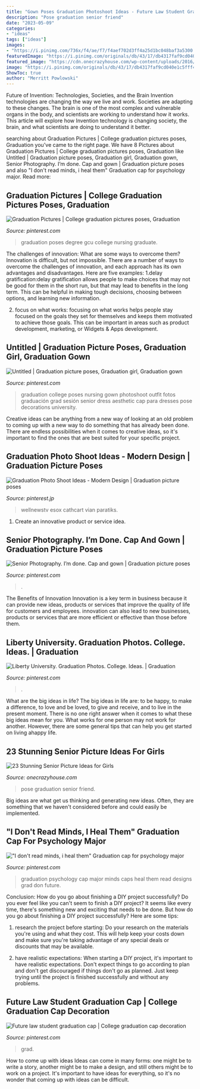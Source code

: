 ```yaml
---
title: "Gown Poses Graduation Photoshoot Ideas - Future Law Student Graduation Cap"
description: "Pose graduation senior friend"
date: "2023-05-09"
categories:
- "ideas"
tags: ["ideas"]
images:
- "https://i.pinimg.com/736x/f4/ae/f7/f4aef702d3ff4a25d1bc048baf3a5300.jpg"
featuredImage: "https://i.pinimg.com/originals/db/43/17/db4317faf9cd040e1c5fff42b283efd1.jpg"
featured_image: "https://cdn.onecrazyhouse.com/wp-content/uploads/2016/08/best-friend-graduation-pose.jpg"
image: "https://i.pinimg.com/originals/db/43/17/db4317faf9cd040e1c5fff42b283efd1.jpg"
ShowToc: true
author: "Merritt Powlowski"
---
```



Future of Invention: Technologies, Societies, and the Brain
Invention technologies are changing the way we live and work. Societies are adapting to these changes. The brain is one of the most complex and vulnerable organs in the body, and scientists are working to understand how it works. This article will explore how Invention technology is changing society, the brain, and what scientists are doing to understand it better.

	

		
searching about Graduation Pictures | College graduation pictures poses, Graduation you've came to the right page. We have 8 Pictures about Graduation Pictures | College graduation pictures poses, Graduation like Untitled | Graduation picture poses, Graduation girl, Graduation gown, Senior Photography. I’m done. Cap and gown | Graduation picture poses and also &quot;I don&#039;t read minds, i heal them&quot; Graduation cap for psychology major. Read more:
		
    
## Graduation Pictures | College Graduation Pictures Poses, Graduation

<img loading=lazy src="https://i.pinimg.com/736x/51/97/a4/5197a4727f87e677432b94140c07041c.jpg" onerror="this.onerror=null;this.src='https://tse3.mm.bing.net/th?id=OIP.AhW4rg6-FwYONPFSEgZ7ywHaLH&amp;pid=15.1';" alt="Graduation Pictures | College graduation pictures poses, Graduation">

_Source: pinterest.com_

>graduation poses degree gcu college nursing graduate. 

	

The challenges of innovation: What are some ways to overcome them?
Innovation is difficult, but not impossible. There are a number of ways to overcome the challenges of innovation, and each approach has its own advantages and disadvantages. Here are five examples:
1.delay gratification:delay gratification allows people to make choices that may not be good for them in the short run, but that may lead to benefits in the long term. This can be helpful in making tough decisions, choosing between options, and learning new information.

2. focus on what works: focusing on what works helps people stay focused on the goals they set for themselves and keeps them motivated to achieve those goals. This can be important in areas such as product development, marketing, or Widgets & Apps development.


    
## Untitled | Graduation Picture Poses, Graduation Girl, Graduation Gown

<img loading=lazy src="https://i.pinimg.com/736x/dd/d0/ff/ddd0ff9d2ccab8b8b975d8e3bc240f87.jpg" onerror="this.onerror=null;this.src='https://tse3.mm.bing.net/th?id=OIP.BFgqvix75vg98y6KfGFFpQHaLG&amp;pid=15.1';" alt="Untitled | Graduation picture poses, Graduation girl, Graduation gown">

_Source: pinterest.com_

>graduation college poses nursing gown photoshoot outfit fotos graduación grad sesión senior dress aesthetic cap para dresses pose decorations university. 

	

Creative ideas can be anything from a new way of looking at an old problem to coming up with a new way to do something that has already been done. There are endless possibilities when it comes to creative ideas, so it's important to find the ones that are best suited for your specific project.

    
## Graduation Photo Shoot Ideas - Modern Design | Graduation Picture Poses

<img loading=lazy src="https://i.pinimg.com/originals/db/43/17/db4317faf9cd040e1c5fff42b283efd1.jpg" onerror="this.onerror=null;this.src='https://tse3.mm.bing.net/th?id=OIP.Hs2XthrnQQu5CmskuZRG4gHaLH&amp;pid=15.1';" alt="Graduation Photo Shoot Ideas - Modern Design | Graduation picture poses">

_Source: pinterest.jp_

>wellnewstv esox cathcart vian paratiks. 

	

1. Create an innovative product or service idea.

    
## Senior Photography. I’m Done. Cap And Gown | Graduation Picture Poses

<img loading=lazy src="https://i.pinimg.com/736x/f4/ae/f7/f4aef702d3ff4a25d1bc048baf3a5300.jpg" onerror="this.onerror=null;this.src='https://tse1.mm.bing.net/th?id=OIP.z3anBFAKp3ELXC_jR1oZxAHaLL&amp;pid=15.1';" alt="Senior Photography. I’m done. Cap and gown | Graduation picture poses">

_Source: pinterest.com_

>. 

	

The Benefits of Innovation
Innovation is a key term in business because it can provide new ideas, products or services that improve the quality of life for customers and employees. innovation can also lead to new businesses, products or services that are more efficient or effective than those before them.

    
## Liberty University. Graduation Photos. College. Ideas. | Graduation

<img loading=lazy src="https://i.pinimg.com/736x/3a/9d/7d/3a9d7df3850169c4ad9b328ef28ce51d.jpg" onerror="this.onerror=null;this.src='https://tse2.mm.bing.net/th?id=OIP.VVvjvrF1xcjQ1Cyc3LtwOAHaLH&amp;pid=15.1';" alt="Liberty University. Graduation Photos. College. Ideas. | Graduation">

_Source: pinterest.com_

>. 

	

What are the big ideas in life?
The big ideas in life are: to be happy, to make a difference, to love and be loved, to give and receive, and to live in the present moment. There is no one right answer when it comes to what these big ideas mean for you. What works for one person may not work for another. However, there are some general tips that can help you get started on living ahappy life.

    
## 23 Stunning Senior Picture Ideas For Girls

<img loading=lazy src="https://cdn.onecrazyhouse.com/wp-content/uploads/2016/08/best-friend-graduation-pose.jpg" onerror="this.onerror=null;this.src='https://tse4.mm.bing.net/th?id=OIP.8uIYIM0-EAE-gCzCBhPPFgHaLH&amp;pid=15.1';" alt="23 Stunning Senior Picture Ideas for Girls">

_Source: onecrazyhouse.com_

>pose graduation senior friend. 

	

Big ideas are what get us thinking and generating new ideas. Often, they are something that we haven't considered before and could easily be implemented.

    
## &quot;I Don&#039;t Read Minds, I Heal Them&quot; Graduation Cap For Psychology Major

<img loading=lazy src="https://i.pinimg.com/736x/76/57/75/76577566d7e6e728ad109fadf328505b--psychology-graduation-cap-psychology-major.jpg" onerror="this.onerror=null;this.src='https://tse4.mm.bing.net/th?id=OIP.ffUVKE8Q5R_f3kf6HokMRwHaNK&amp;pid=15.1';" alt="&quot;I don&#039;t read minds, i heal them&quot; Graduation cap for psychology major">

_Source: pinterest.com_

>graduation psychology cap major minds caps heal them read designs grad don future. 

	

Conclusion: How do you go about finishing a DIY project successfully?
Do you ever feel like you can't seem to finish a DIY project? It seems like every time, there's something new and exciting that needs to be done. But how do you go about finishing a DIY project successfully? Here are some tips: 
1. research the project before starting: Do your research on the materials you're using and what they cost. This will help keep your costs down and make sure you're taking advantage of any special deals or discounts that may be available. 

2. have realistic expectations: When starting a DIY project, it's important to have realistic expectations. Don't expect things to go according to plan and don't get discouraged if things don't go as planned. Just keep trying until the project is finished successfully and without any problems. 


    
## Future Law Student Graduation Cap | College Graduation Cap Decoration

<img loading=lazy src="https://i.pinimg.com/736x/43/b7/17/43b71718f54c237f259f762fc91c53f2.jpg" onerror="this.onerror=null;this.src='https://tse2.mm.bing.net/th?id=OIP.9bCVPdC_JnqkTeOKUvX7-wHaLH&amp;pid=15.1';" alt="Future law student graduation cap | College graduation cap decoration">

_Source: pinterest.com_

>grad. 

	

How to come up with ideas
Ideas can come in many forms: one might be to write a story, another might be to make a design, and still others might be to work on a project. It's important to have ideas for everything, so it's no wonder that coming up with ideas can be difficult.

